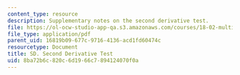 ```yaml
---
content_type: resource
description: Supplementary notes on the second derivative test.
file: https://ol-ocw-studio-app-qa.s3.amazonaws.com/courses/18-02-multivariable-calculus-fall-2007/8ba72b6c820c6d1966c7894124070f0a_2nd_derivative.pdf
file_type: application/pdf
parent_uid: 16819b09-677c-9716-4136-acd1fd60474c
resourcetype: Document
title: SD. Second Derivative Test
uid: 8ba72b6c-820c-6d19-66c7-894124070f0a
---
```

